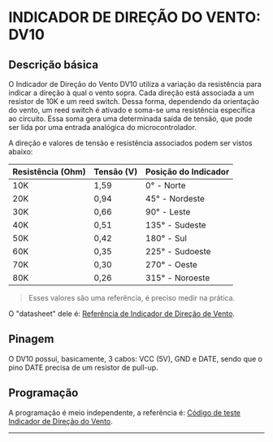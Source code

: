 # INDICADOR DE DIREÇÃO DO VENTO: DV10

## Descrição básica

O Indicador de Direção do Vento DV10 utiliza a variação da resistência para indicar a direção à qual o vento sopra. Cada direção está associada a um resistor de 10K e um reed switch. Dessa forma, dependendo da orientação do vento, um reed switch é ativado e soma-se uma resistência específica ao circuito. Essa soma gera uma determinada saída de tensão, que pode ser lida por uma entrada analógica do microcontrolador.

A direção e valores de tensão e resistência associados podem ser vistos abaixo:

| Resistência (Ohm) | Tensão (V) | Posição do Indicador |
|-------------------|------------|----------------------|
| 10K               | 1,59       | 0° - Norte           |
| 20K               | 0,94       | 45° - Nordeste       |
| 30K               | 0,66       | 90° - Leste          |
| 40K               | 0,51       | 135° - Sudeste       |
| 50K               | 0,42       | 180° - Sul           |
| 60K               | 0,35       | 225° - Sudoeste      |
| 70K               | 0,30       | 270° - Oeste         |
| 80K               | 0,26       | 315° - Noroeste      |

> Esses valores são uma referência, é preciso medir na prática.

O "datasheet" dele é: [Referência de Indicador de Direção de Vento](https://www.usinainfo.com.br/blog/indicador-de-direcao-do-vento-com-arduino-melhorando-sua-estacao-meteorologica/?srsltid=AfmBOoqpiSYPsgEmM9Y4YiJub7o0KGBsFYEpq23YVYUrfeHOv5EBxMTc).

## Pinagem

O DV10 possui, basicamente, 3 cabos: VCC (5V), GND e DATE, sendo que o pino DATE precisa de um resistor de pull-up.

## Programação

A programação é meio independente, a referência é: [Código de teste Indicador de Direção do Vento](https://github.com/cyberdebb/estacao_meteorologica/blob/main/sensores/Ind_Direcao_Vento/codigo_teste/codigo_teste.ino).

---